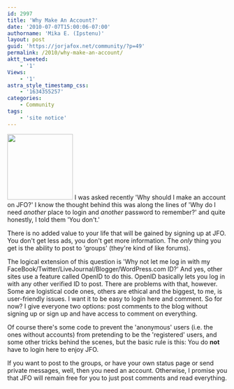 ```yaml
---
id: 2997
title: 'Why Make An Account?'
date: '2010-07-07T15:00:06-07:00'
authorname: 'Mika E. (Ipstenu)'
layout: post
guid: 'https://jorjafox.net/community/?p=49'
permalink: /2010/why-make-an-account/
aktt_tweeted:
    - '1'
Views:
    - '1'
astra_style_timestamp_css:
    - '1634355257'
categories:
    - Community
tags:
    - 'site notice'
---
```


<a href="https://jorjafox.net/2010/why-make-an-account/news-article-7/" rel="attachment wp-att-50"><img src="//static.jorjafox.net/wordpress/2010/07/openid-100x100.png" alt="" width="150" height="150" class="alignleft size-thumbnail wp-image-50" /></a> I was asked recently 'Why should I make an account on JFO?'  I know the thought behind this was along the lines of 'Why do I need <em>another</em> place to login and <em>another</em> password to remember?' and quite honestly, I told them 'You don't.'

There is no added value to your life that will be gained by signing up at JFO.  You don't get less ads, you don't get more information.  The <em>only</em> thing you get is the ability to post to 'groups' (they're kind of like forums).

The logical extension of this question is 'Why not let me log in with my FaceBook/Twitter/LiveJournal/Blogger/WordPress.com ID?'  And yes, other sites use a feature called OpenID to do this.  OpenID basically lets you log in with any other verified ID to post.  There are problems with that, however. Some are logistical code ones, others are ethical and the biggest, to me, is user-friendly issues.  I want it to be easy to login here and comment.  So for now? I give everyone two options: post comments to the blog without signing up or sign up and have access to comment on everything.

Of course there's some code to prevent the 'anonymous' users (i.e. the ones without accounts) from pretending to be the 'registered' users, and some other tricks behind the scenes, but the basic rule is this: You do **not** have to login here to enjoy JFO.

If you want to post to the groups, or have your own status page or send private messages, well, then you need an account. Otherwise, I promise you that JFO will remain free for you to just post comments and read everything.
